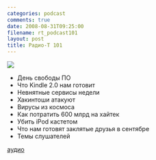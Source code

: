 ```yaml
---
categories: podcast
comments: true
date: 2008-08-31T09:25:00
filename: rt_podcast101
layout: post
title: Радио-Т 101
---
```


![](https://radio-t.com/images/radio-t/rt101.jpg)


- День свободы ПО
- Что Kindle 2.0 нам готовит
- Невнятные сервисы недели
- Хакинтоши атакуют
- Вирусы из космоса
- Как потратить 600 млрд на хайтек
- Убить iPod кастетом
- Что нам готовят заклятые друзья в сентябре
- Темы слушателей

[аудио](http://cdn.radio-t.com/rt_podcast101.mp3)
<audio src="http://cdn.radio-t.com/rt_podcast101.mp3" preload="none"></audio>

